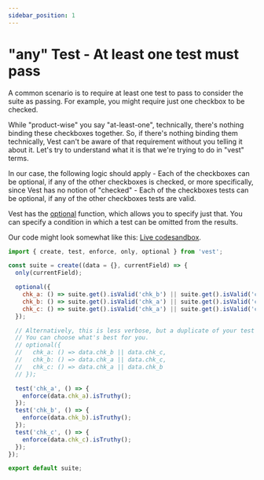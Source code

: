 ```yaml
---
sidebar_position: 1
---
```


# "any" Test - At least one test must pass

A common scenario is to require at least one test to pass to consider the suite as passing. For example, you might require just one checkbox to be checked.

While "product-wise" you say "at-least-one", technically, there's nothing binding these checkboxes together. So, if there's nothing binding them technically, Vest can't be aware of that requirement without you telling it about it. Let's try to understand what it is that we're trying to do in "vest" terms.

In our case, the following logic should apply - Each of the checkboxes can be optional, if any of the other checkboxes is checked, or more specifically, since Vest has no notion of "checked" - Each of the checkboxes tests can be optional, if any of the other checkboxes tests are valid.

Vest has the [optional](./../writing_your_suite/optional_fields.md) function, which allows you to specify just that. You can specify a condition in which a test can be omitted from the results.

Our code might look somewhat like this:
[Live codesandbox](https://codesandbox.io/s/vest-4-any-test-optional-q8m67).

```js
import { create, test, enforce, only, optional } from 'vest';

const suite = create((data = {}, currentField) => {
  only(currentField);

  optional({
    chk_a: () => suite.get().isValid('chk_b') || suite.get().isValid('chk_c'),
    chk_b: () => suite.get().isValid('chk_a') || suite.get().isValid('chk_c'),
    chk_c: () => suite.get().isValid('chk_a') || suite.get().isValid('chk_b'),
  });

  // Alternatively, this is less verbose, but a duplicate of your test logic.
  // You can choose what's best for you.
  // optional({
  //   chk_a: () => data.chk_b || data.chk_c,
  //   chk_b: () => data.chk_a || data.chk_c,
  //   chk_c: () => data.chk_a || data.chk_b
  // });

  test('chk_a', () => {
    enforce(data.chk_a).isTruthy();
  });
  test('chk_b', () => {
    enforce(data.chk_b).isTruthy();
  });
  test('chk_c', () => {
    enforce(data.chk_c).isTruthy();
  });
});

export default suite;
```
